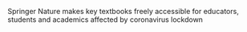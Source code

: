 Springer Nature makes key textbooks freely accessible for educators, students and academics affected by coronavirus lockdown
